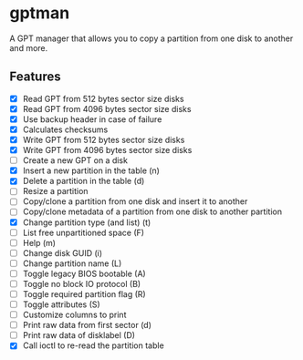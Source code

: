 gptman
======

A GPT manager that allows you to copy a partition from one disk to another and
more.

Features
--------

 *  [x] Read GPT from 512 bytes sector size disks
 *  [x] Read GPT from 4096 bytes sector size disks
 *  [x] Use backup header in case of failure
 *  [x] Calculates checksums
 *  [x] Write GPT from 512 bytes sector size disks
 *  [x] Write GPT from 4096 bytes sector size disks
 *  [ ] Create a new GPT on a disk
 *  [x] Insert a new partition in the table (n)
 *  [x] Delete a partition in the table (d)
 *  [ ] Resize a partition
 *  [ ] Copy/clone a partition from one disk and insert it to another
 *  [ ] Copy/clone metadata of a partition from one disk to another partition
 *  [x] Change partition type (and list) (t)
 *  [ ] List free unpartitioned space (F)
 *  [ ] Help (m)
 *  [ ] Change disk GUID (i)
 *  [ ] Change partition name (L)
 *  [ ] Toggle legacy BIOS bootable (A)
 *  [ ] Toggle no block IO protocol (B)
 *  [ ] Toggle required partition flag (R)
 *  [ ] Toggle attributes (S)
 *  [ ] Customize columns to print
 *  [ ] Print raw data from first sector (d)
 *  [ ] Print raw data of disklabel (D)
 *  [x] Call ioctl to re-read the partition table

